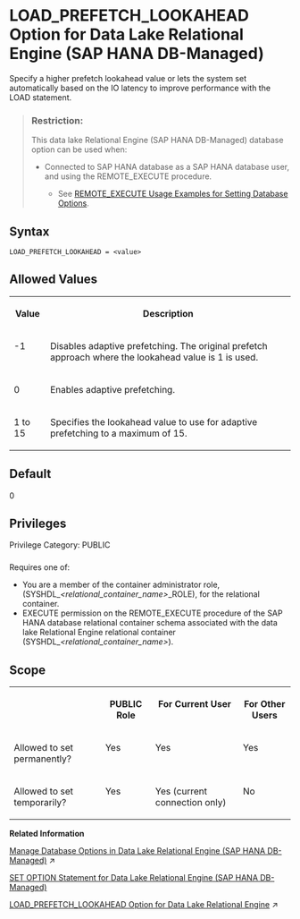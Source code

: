 <!-- loioe245892799f64df68ade16f24f1ddfb0 -->

# LOAD\_PREFETCH\_LOOKAHEAD Option for Data Lake Relational Engine \(SAP HANA DB-Managed\)

Specify a higher prefetch lookahead value or lets the system set automatically based on the IO latency to improve performance with the LOAD statement.



> ### Restriction:  
> This data lake Relational Engine \(SAP HANA DB-Managed\) database option can be used when:
> 
> -   Connected to SAP HANA database as a SAP HANA database user, and using the REMOTE\_EXECUTE procedure.
> 
>     -   See [REMOTE\_EXECUTE Usage Examples for Setting Database Options](remote-execute-usage-examples-for-setting-database-options-0023bea.md).



<a name="loioe245892799f64df68ade16f24f1ddfb0__section_o1y_kbg_htb"/>

## Syntax

```
LOAD_PREFETCH_LOOKAHEAD = <value>
```



<a name="loioe245892799f64df68ade16f24f1ddfb0__section_mgb_mbg_htb"/>

## Allowed Values


<table>
<tr>
<th valign="top">

Value



</th>
<th valign="top">

Description



</th>
</tr>
<tr>
<td valign="top">

\-1



</td>
<td valign="top">

Disables adaptive prefetching. The original prefetch approach where the lookahead value is 1 is used.



</td>
</tr>
<tr>
<td valign="top">

0



</td>
<td valign="top">

Enables adaptive prefetching.



</td>
</tr>
<tr>
<td valign="top">

1 to 15



</td>
<td valign="top">

Specifies the lookahead value to use for adaptive prefetching to a maximum of 15.



</td>
</tr>
</table>



<a name="loioe245892799f64df68ade16f24f1ddfb0__section_otr_mbg_htb"/>

## Default

0



<a name="loioe245892799f64df68ade16f24f1ddfb0__section_cnd_2cw_cxb"/>

## Privileges

Privilege Category: PUBLIC



### 

Requires one of:

-   You are a member of the container administrator role, \(SYSHDL\_*<relational\_container\_name\>*\_ROLE\), for the relational container.
-   EXECUTE permission on the REMOTE\_EXECUTE procedure of the SAP HANA database relational container schema associated with the data lake Relational Engine relational container \(SYSHDL\_*<relational\_container\_name\>*\).



<a name="loioe245892799f64df68ade16f24f1ddfb0__section_nkb_wlb_dxb"/>

## Scope


<table>
<tr>
<th valign="top">

 



</th>
<th valign="top">

PUBLIC Role



</th>
<th valign="top">

For Current User



</th>
<th valign="top">

For Other Users



</th>
</tr>
<tr>
<td valign="top">

Allowed to set permanently?



</td>
<td valign="top">

Yes



</td>
<td valign="top">

Yes



</td>
<td valign="top">

Yes



</td>
</tr>
<tr>
<td valign="top">

Allowed to set temporarily?



</td>
<td valign="top">

Yes



</td>
<td valign="top">

Yes \(current connection only\)



</td>
<td valign="top">

No



</td>
</tr>
</table>

**Related Information**  


[Manage Database Options in Data Lake Relational Engine (SAP HANA DB-Managed)](https://help.sap.com/viewer/9220e7fec0fe4503b5c5a6e21d584e63/2023_1_QRC/en-US/964f12eb2961478b8205f5bfd8ee2ec6.html "Data lake Relational Engine database options are configurable settings that change the way the data lake Relational Engine database behaves or performs.") :arrow_upper_right:

[SET OPTION Statement for Data Lake Relational Engine \(SAP HANA DB-Managed\)](../030-sql-statements/set-option-statement-for-data-lake-relational-engine-sap-hana-db-managed-84a37a4.md "Changes options that affect the behavior of the database and its compatibility with Transact-SQL. Setting the value of an option can change the behavior for all users or an individual user, in either a temporary or permanent scope.")

[LOAD_PREFETCH_LOOKAHEAD Option for Data Lake Relational Engine](https://help.sap.com/viewer/19b3964099384f178ad08f2d348232a9/2023_1_QRC/en-US/912d8f5b53a54ea5ad4c23fbf5198644.html "Specify a higher prefetch lookahead value or lets the system set automatically based on the IO latency to improve performance with the LOAD statement.") :arrow_upper_right:

